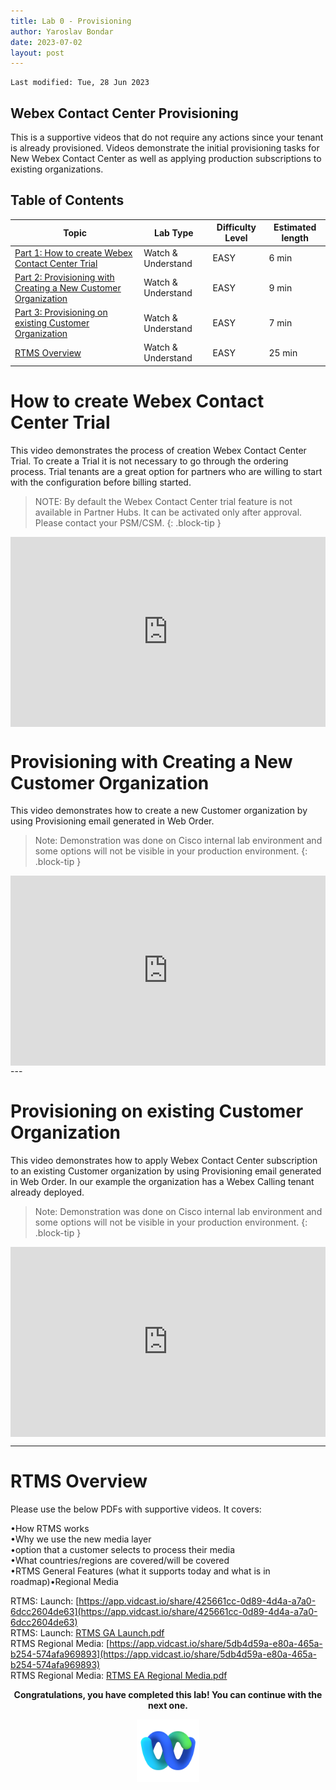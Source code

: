 ```yaml
---
title: Lab 0 - Provisioning
author: Yaroslav Bondar
date: 2023-07-02
layout: post
---
```

```
Last modified: Tue, 28 Jun 2023
```

## Webex Contact Center Provisioning
This is a supportive videos that do not require any actions since your tenant is already provisioned. Videos demonstrate the initial provisioning tasks for New Webex Contact Center as well as applying production subscriptions to existing organizations.

## Table of Contents


| Topic                                                                                    | Lab Type      | Difficulty Level | Estimated length |
| -------------------------------------------------------------------------------------------- | ------------- | --------------- | ---------------- |
| [Part 1: How to create Webex Contact Center Trial](#lab-0-part-1-how-to-create-webex-contact-center-trial) | Watch & Understand | EASY            | 6 min           |
| [Part 2: Provisioning with Creating a New Customer Organization](#lab-0-part-3-provisioning-with-creating-a-new-customer-organization)                       | Watch & Understand | EASY            | 9 min            |
| [Part 3: Provisioning on existing Customer Organization](#lab-0-part-4-provisioning-on-existing-customer-organization)                       | Watch & Understand | EASY            | 7 min            |
| [RTMS Overview]()                       | Watch & Understand | EASY            | 25 min            |


# How to create Webex Contact Center Trial
This video demonstrates the process of creation Webex Contact Center Trial. To create a Trial it is not necessary to go through the ordering process. Trial tenants are a great option for partners who are willing to start with the configuration before billing started. 
> NOTE: By default the Webex Contact Center trial feature is not available in Partner Hubs. It can be activated only after approval. Please contact your PSM/CSM.
{: .block-tip }

<div style="padding-bottom:60.25%; position:relative; display:block; width: 100%">
	<iframe src="https://app.vidcast.io/share/embed/fec4d3dd-b168-4604-b130-080457feb703" width="100%" height="100%" title="Creating Webex Contact Center Trial" frameborder="0" loading="lazy" allowfullscreen style="position:absolute; top:0; left: 0"></iframe>
</div>




# Provisioning with Creating a New Customer Organization
This video demonstrates how to create a new Customer organization by using Provisioning email generated in Web Order.
>Note: Demonstration was done on Cisco internal lab environment and some options will not be visible in your production environment.
{: .block-tip }

<div style="padding-bottom:60.25%; position:relative; display:block; width: 100%">
	<iframe src="https://app.vidcast.io/share/embed/d2868402-dd55-4a83-8dc1-9e984d787143" width="100%" height="100%" title="Provisioning New Webex Contact Center" frameborder="0" loading="lazy" allowfullscreen style="position:absolute; top:0; left: 0"></iframe>
</div>
---


# Provisioning on existing Customer Organization
This video demonstrates how to apply Webex Contact Center subscription to an existing Customer organization by using Provisioning email generated in Web Order. In our example the organization has  a Webex Calling tenant already deployed.
>Note: Demonstration was done on Cisco internal lab environment and some options will not be visible in your production environment.
{: .block-tip }

<div style="padding-bottom:60.25%; position:relative; display:block; width: 100%">
	<iframe src="https://app.vidcast.io/share/embed/21310ae1-5a7b-43d5-af28-6986785aa0d3" width="100%" height="100%" title="Provisioning on existing Customer Organization.mp4" frameborder="0" loading="lazy" allowfullscreen style="position:absolute; top:0; left: 0"></iframe>
</div>


---


# RTMS Overview
Please use the below PDFs with supportive videos. It covers:

•How RTMS works<br>
•Why we use the new media layer<br>
•option that a customer selects to process their media<br>
•What countries/regions are covered/will be covered<br>
•RTMS General Features (what it supports today and what is in roadmap)•Regional Media<br>

RTMS: Launch: [https://app.vidcast.io/share/425661cc-0d89-4d4a-a7a0-6dcc2604de63](https://app.vidcast.io/share/425661cc-0d89-4d4a-a7a0-6dcc2604de63)<br>
RTMS: Launch: [RTMS GA Launch.pdf](https://github.com/WebexCC/webexcc.github.io/blob/428cc7437e03d343b5abd3a4ab1a366b9c8b6f9e/files/RTMS%20GA%20Launch.pdf)
<br>
RTMS Regional Media: [https://app.vidcast.io/share/5db4d59a-e80a-465a-b254-574afa969893](https://app.vidcast.io/share/5db4d59a-e80a-465a-b254-574afa969893)<br>
RTMS Regional Media: [RTMS EA Regional Media.pdf](https://github.com/WebexCC/webexcc.github.io/blob/428cc7437e03d343b5abd3a4ab1a366b9c8b6f9e/files/RTMS%20EA%20Regional%20Media.pdf)

<p style="text-align:center"><strong>Congratulations, you have completed this lab! You can continue with the next one.</strong></p>
		
<p style="text-align:center;"><img src="/assets/gitbook/images/webex.png" width="100"></p>	
	

